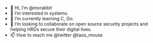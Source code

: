 - 👋 Hi, I’m @mxrabbit
- 👀 I’m interested in systems. 
- 🌱 I’m currently learning C, Go.
- 💞️ I’m looking to collaborate on open source security projects and helping HRDs secure their digital lives. 
- 📫 How to reach me @twitter @taos_mouse
<!---
mxmouse/mxmouse is a ✨ special ✨ repository because its `README.md` (this file) appears on your GitHub profile.
You can click the Preview link to take a look at your changes.
--->
